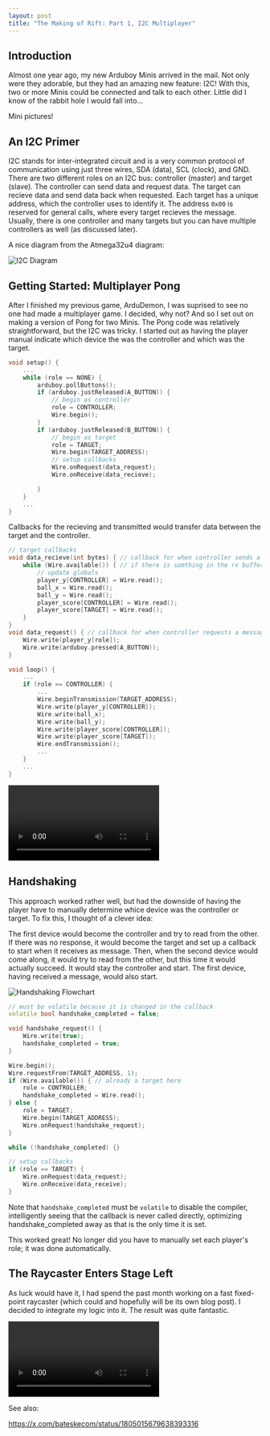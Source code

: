 ```yaml
---
layout: post
title: "The Making of Rift: Part 1, I2C Multiplayer"
---
```


## Introduction

Almost one year ago, my new Arduboy Minis arrived in the mail. Not only were they adorable, but they had an amazing new feature: I2C! With this, two or more Minis could be connected and talk to each other. Little did I know of the rabbit hole I would fall into...


Mini pictures!

## An I2C Primer
I2C stands for inter-integrated circuit and is a very common protocol of communication using just three wires, SDA (data), SCL (clock), and GND. There are two different roles on an I2C bus: controller (master) and target (slave). The controller can send data and request data. The target can recieve data and send data back when requested. Each target has a unique address, which the controller uses to identify it. The address `0x00` is reserved for general calls, where every target recieves the message. Usually, there is one controller and many targets but you can have multiple controllers as well (as discussed later).

A nice diagram from the Atmega32u4 diagram:

<img src="https://sub1inear.github.io/assets/images/making-of-rift-part-1/i2c_diagram.png" alt="I2C Diagram"/>

## Getting Started: Multiplayer Pong
After I finished my previous game, ArduDemon, I was suprised to see no one had made a multiplayer game. I decided, why not? And so I set out on making a version of Pong for two Minis. The Pong code was relatively straightforward, but the I2C was tricky. I started out as having the player manual indicate which device the was the controller and which was the target.

```cpp
void setup() {
    ...
    while (role == NONE) {
        arduboy.pollButtons();
        if (arduboy.justReleased(A_BUTTON)) {
            // begin as controller
            role = CONTROLLER;
            Wire.begin();
        }
        if (arduboy.justReleased(B_BUTTON)) {
            // begin as target
            role = TARGET;
            Wire.begin(TARGET_ADDRESS);
            // setup callbacks
            Wire.onRequest(data_request);
            Wire.onReceive(data_recieve);

        }
    }
    ...
}
```
Callbacks for the recieving and transmitted would transfer data between the target and the controller.
```cpp
// target callbacks
void data_recieve(int bytes) { // callback for when controller sends a message
    while (Wire.available()) { // if there is somthing in the rx buffer
        // update globals
        player_y[CONTROLLER] = Wire.read();
        ball_x = Wire.read();
        ball_y = Wire.read();
        player_score[CONTROLLER] = Wire.read();
        player_score[TARGET] = Wire.read();
    }
}
void data_request() { // callback for when controller requests a message
    Wire.write(player_y[role]);
    Wire.write(arduboy.pressed(A_BUTTON));
}
```
```cpp
void loop() {
    ...
    if (role == CONTROLLER) {
        ...
        Wire.beginTransmission(TARGET_ADDRESS);
        Wire.write(player_y[CONTROLLER]);
        Wire.write(ball_x);
        Wire.write(ball_y);
        Wire.write(player_score[CONTROLLER]);
        Wire.write(player_score[TARGET]);
        Wire.endTransmission();
        ...
    }
    ...
}
```

<video controls>
  <source src="https://sub1inear.github.io/assets/images/making-of-rift-part-1/pong.mp4" type="video/mp4">
</video>


## Handshaking

This approach worked rather well, but had the downside of having the player have to manually determine whice device was the controller or target. To fix this, I thought of a clever idea:

The first device would become the controller and try to read from the other. If there was no response, it would become the target and set up a callback to start when it receives as message. Then, when the second device would come along, it would try to read from the other, but this time it would actually succeed. It would stay the controller and start. The first device, having received a message, would also start.

<img src="https://sub1inear.github.io/assets/images/making-of-rift-part-1/handshaking_flowchart.png" alt="Handshaking Flowchart"/>

```cpp
// must be volatile because it is changed in the callback
volatile bool handshake_completed = false;

void handshake_request() {
    Wire.write(true);
    handshake_completed = true;
}
```
```cpp
Wire.begin();
Wire.requestFrom(TARGET_ADDRESS, 1);
if (Wire.available()) { // already a target here
    role = CONTROLLER;
    handshake_completed = Wire.read();
} else {
    role = TARGET;
    Wire.begin(TARGET_ADDRESS);
    Wire.onRequest(handshake_request);
}

while (!handshake_completed) {}

// setup callbacks
if (role == TARGET) {
    Wire.onRequest(data_request);
    Wire.onReceive(data_receive);
}
```
Note that `handshake_completed` must be `volatile` to disable the compiler, intelligently seeing that the callback is never called directly, optimizing handshake_completed away as that is the only time it is set.

This worked great! No longer did you have to manually set each player's role; it was done automatically.

## The Raycaster Enters Stage Left
As luck would have it, I had spend the past month working on a fast fixed-point raycaster (which could and hopefully will be its own blog post). I decided to integrate my logic into it. The result was quite fantastic.

<video controls>
  <source src="https://sub1inear.github.io/assets/images/making-of-rift-part-1/raycaster_i2c.mp4" type="video/mp4">
</video>

See also:

https://x.com/bateskecom/status/1805015679638393316